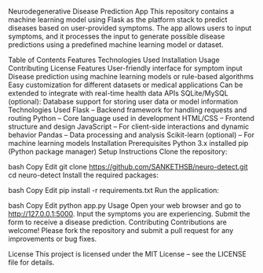 Neurodegenerative Disease Prediction App
This repository contains a machine learning model using Flask as the platform stack to predict diseases based on user-provided symptoms. The app allows users to input symptoms, and it processes the input to generate possible disease predictions using a predefined machine learning model or dataset.

Table of Contents
Features
Technologies Used
Installation
Usage
Contributing
License
Features
User-friendly interface for symptom input
Disease prediction using machine learning models or rule-based algorithms
Easy customization for different datasets or medical applications
Can be extended to integrate with real-time health data APIs
SQLite/MySQL (optional): Database support for storing user data or model information
Technologies Used
Flask – Backend framework for handling requests and routing
Python – Core language used in development
HTML/CSS – Frontend structure and design
JavaScript – For client-side interactions and dynamic behavior
Pandas – Data processing and analysis
Scikit-learn (optional) – For machine learning models
Installation
Prerequisites
Python 3.x installed
pip (Python package manager)
Setup Instructions
Clone the repository:

bash
Copy
Edit
git clone https://github.com/SANKETHSB/neuro-detect.git
cd neuro-detect
Install the required packages:

bash
Copy
Edit
pip install -r requirements.txt
Run the application:

bash
Copy
Edit
python app.py
Usage
Open your web browser and go to http://127.0.0.1:5000.
Input the symptoms you are experiencing.
Submit the form to receive a disease prediction.
Contributing
Contributions are welcome! Please fork the repository and submit a pull request for any improvements or bug fixes.

License
This project is licensed under the MIT License – see the LICENSE file for details.
